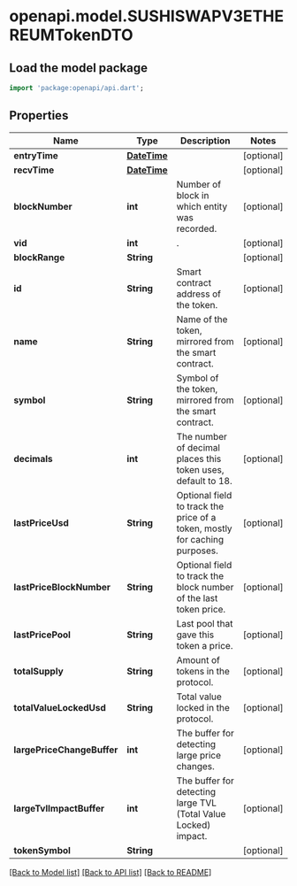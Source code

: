 # openapi.model.SUSHISWAPV3ETHEREUMTokenDTO

## Load the model package
```dart
import 'package:openapi/api.dart';
```

## Properties
Name | Type | Description | Notes
------------ | ------------- | ------------- | -------------
**entryTime** | [**DateTime**](DateTime.md) |  | [optional] 
**recvTime** | [**DateTime**](DateTime.md) |  | [optional] 
**blockNumber** | **int** | Number of block in which entity was recorded. | [optional] 
**vid** | **int** | . | [optional] 
**blockRange** | **String** |  | [optional] 
**id** | **String** | Smart contract address of the token. | [optional] 
**name** | **String** | Name of the token, mirrored from the smart contract. | [optional] 
**symbol** | **String** | Symbol of the token, mirrored from the smart contract. | [optional] 
**decimals** | **int** | The number of decimal places this token uses, default to 18. | [optional] 
**lastPriceUsd** | **String** | Optional field to track the price of a token, mostly for caching purposes. | [optional] 
**lastPriceBlockNumber** | **String** | Optional field to track the block number of the last token price. | [optional] 
**lastPricePool** | **String** | Last pool that gave this token a price. | [optional] 
**totalSupply** | **String** | Amount of tokens in the protocol. | [optional] 
**totalValueLockedUsd** | **String** | Total value locked in the protocol. | [optional] 
**largePriceChangeBuffer** | **int** | The buffer for detecting large price changes. | [optional] 
**largeTvlImpactBuffer** | **int** | The buffer for detecting large TVL (Total Value Locked) impact. | [optional] 
**tokenSymbol** | **String** |  | [optional] 

[[Back to Model list]](../README.md#documentation-for-models) [[Back to API list]](../README.md#documentation-for-api-endpoints) [[Back to README]](../README.md)


